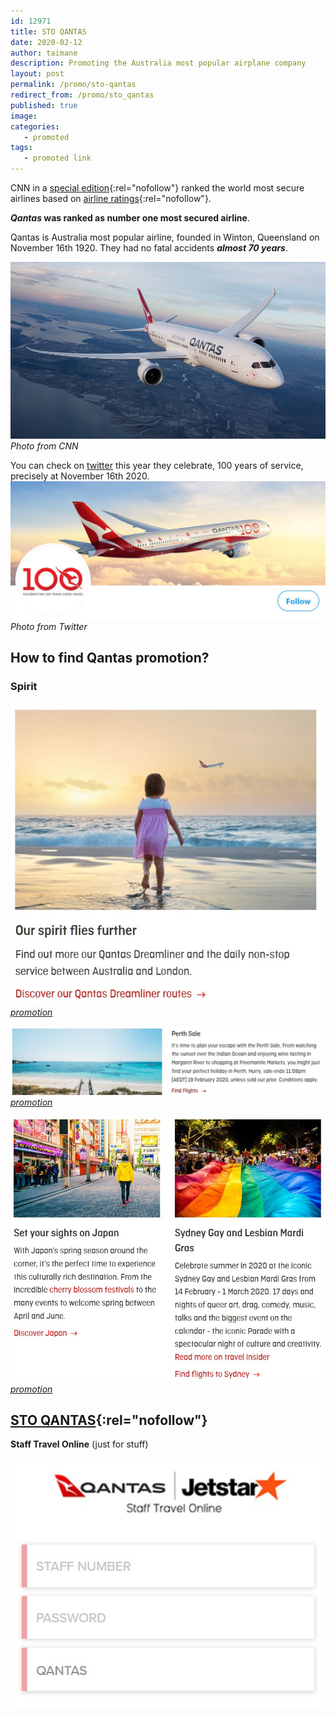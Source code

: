 ```yaml
---
id: 12971
title: STO QANTAS
date: 2020-02-12
author: taimane
description: Promoting the Australia most popular airplane company
layout: post
permalink: /promo/sto-qantas
redirect_from: /promo/sto_qantas
published: true
image: 
categories: 
   - promoted
tags:
   - promoted link
---
```

CNN in a [special edition](https://edition.cnn.com/travel/article/worlds-safest-airlines-2020-airlineratings/index.html){:rel="nofollow"} ranked the world most secure airlines based on [airline ratings](https://www.airlineratings.com){:rel="nofollow"}.


**_Qantas_ was ranked as number one most secured airline**.

Qantas is Australia most popular airline, founded in Winton, Queensland on November 16th 1920. They had no fatal accidents _**almost 70 years**_.

![qantas plain](/wp-content/uploads/2020/02/qantas.jpg)
_Photo from CNN_

You can check on [twitter](https://twitter.com/Qantas) this year they celebrate, 100 years of service, precisely at November 16th 2020.
![qantas twitter](/wp-content/uploads/2020/02/qantas.twitter.jpg)
_Photo from Twitter_

## How to find Qantas promotion?

### Spirit
![qantas spirit](/wp-content/uploads/2020/02/qantas.spirit.jpg)
[_promotion_](https://www.qantas.com/au/en/promotions/spirit.html)

![qantas perth](/wp-content/uploads/2020/02/qantas.perth.jpg)
[_promotion_](https://www.qantas.com/au/en/promotions/spirit.html)

![qantas japan](/wp-content/uploads/2020/02/qantas.japan.jpg)
[_promotion_](https://www.qantas.com/au/en/promotions/spirit.html)

## [STO QANTAS](https://sto.qantas.com){:rel="nofollow"} 
**Staff Travel Online**  (just for stuff)

![sto qantas](/wp-content/uploads/2020/02/sto.qantas.jpg)